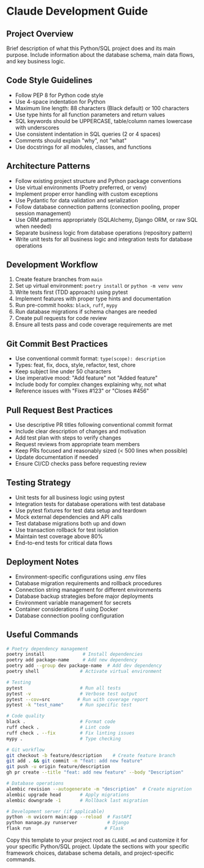 # Claude Development Guide

## Project Overview
Brief description of what this Python/SQL project does and its main purpose. Include information about the database schema, main data flows, and key business logic.

## Code Style Guidelines
- Follow PEP 8 for Python code style
- Use 4-space indentation for Python
- Maximum line length: 88 characters (Black default) or 100 characters
- Use type hints for all function parameters and return values
- SQL keywords should be UPPERCASE, table/column names lowercase with underscores
- Use consistent indentation in SQL queries (2 or 4 spaces)
- Comments should explain "why", not "what"
- Use docstrings for all modules, classes, and functions

## Architecture Patterns
- Follow existing project structure and Python package conventions
- Use virtual environments (Poetry preferred, or venv)
- Implement proper error handling with custom exceptions
- Use Pydantic for data validation and serialization
- Follow database connection patterns (connection pooling, proper session management)
- Use ORM patterns appropriately (SQLAlchemy, Django ORM, or raw SQL when needed)
- Separate business logic from database operations (repository pattern)
- Write unit tests for all business logic and integration tests for database operations

## Development Workflow
1. Create feature branches from `main`
2. Set up virtual environment: `poetry install` or `python -m venv venv`
3. Write tests first (TDD approach) using pytest
4. Implement features with proper type hints and documentation
5. Run pre-commit hooks: `black`, `ruff`, `mypy`
6. Run database migrations if schema changes are needed
7. Create pull requests for code review
8. Ensure all tests pass and code coverage requirements are met

## Git Commit Best Practices
- Use conventional commit format: `type(scope): description`
- Types: feat, fix, docs, style, refactor, test, chore
- Keep subject line under 50 characters
- Use imperative mood: "Add feature" not "Added feature"
- Include body for complex changes explaining why, not what
- Reference issues with "Fixes #123" or "Closes #456"

## Pull Request Best Practices
- Use descriptive PR titles following conventional commit format
- Include clear description of changes and motivation
- Add test plan with steps to verify changes
- Request reviews from appropriate team members
- Keep PRs focused and reasonably sized (< 500 lines when possible)
- Update documentation if needed
- Ensure CI/CD checks pass before requesting review

## Testing Strategy
- Unit tests for all business logic using pytest
- Integration tests for database operations with test database
- Use pytest fixtures for test data setup and teardown
- Mock external dependencies and API calls
- Test database migrations both up and down
- Use transaction rollback for test isolation
- Maintain test coverage above 80%
- End-to-end tests for critical data flows

## Deployment Notes
- Environment-specific configurations using .env files
- Database migration requirements and rollback procedures
- Connection string management for different environments
- Database backup strategies before major deployments
- Environment variable management for secrets
- Container considerations if using Docker
- Database connection pooling configuration

## Useful Commands
```bash
# Poetry dependency management
poetry install              # Install dependencies
poetry add package-name     # Add new dependency
poetry add --group dev package-name  # Add dev dependency
poetry shell               # Activate virtual environment

# Testing
pytest                     # Run all tests
pytest -v                  # Verbose test output
pytest --cov=src          # Run with coverage report
pytest -k "test_name"      # Run specific test

# Code quality
black .                    # Format code
ruff check .               # Lint code
ruff check . --fix         # Fix linting issues
mypy .                     # Type checking

# Git workflow
git checkout -b feature/description    # Create feature branch
git add . && git commit -m "feat: add new feature"
git push -u origin feature/description
gh pr create --title "feat: add new feature" --body "Description"

# Database operations
alembic revision --autogenerate -m "description"  # Create migration
alembic upgrade head       # Apply migrations
alembic downgrade -1       # Rollback last migration

# Development server (if applicable)
python -m uvicorn main:app --reload  # FastAPI
python manage.py runserver           # Django
flask run                           # Flask
```

Copy this template to your project root as `CLAUDE.md` and customize it for your specific Python/SQL project. Update the sections with your specific framework choices, database schema details, and project-specific commands.
